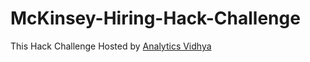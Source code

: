 # McKinsey-Hiring-Hack-Challenge
This Hack Challenge Hosted by [Analytics Vidhya](http://www.analyticsvidhya.com)
